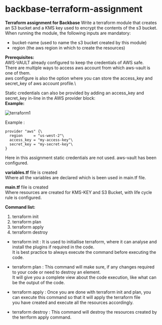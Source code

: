 # backbase-terraform-assignment
**Terraform assignment for Backbase**
Write a terraform module that creates an S3 bucket and a KMS key used to encrypt the
contents of the s3 bucket. When running the module, the following inputs are mandatory:
- bucket-name (used to name the s3 bucket created by this module)
- region (the aws region in which to create the resources)

**Prerequisites:**\
AWS-VAULT already configured to keep the credentials of AWS safe.\
There are multiple ways to access aws account from which aws-vault is one of them.\
aws configure is also the option where you can store the access_key and secret_key of aws account profile.\

Static credentials can also be provided by adding an access_key and secret_key in-line in the AWS provider block:\
**Example:** 

![terraform1](https://user-images.githubusercontent.com/80195849/110632640-2595df80-81a8-11eb-9443-69b14b82c236.png)

Example :
```
provider "aws" {\
  region     = "us-west-2"\
  access_key = "my-access-key"\
  secret_key = "my-secret-key"\
}
```

Here in this assignment static credentials are not used. aws-vault has been configured.

**variables.tf** file is created\
Where all the variables are declared which is been used in main.tf file.

**main.tf** file is created\
Where resources are created for KMS-KEY and S3 Bucket, with life cycle rule is configured.

**Command list:**
1. terraform init
2. terraform plan
3. terraform apply
4. terraform destroy

- terraform init : It is used to initiallise terraform, where it can analyse and install the plugins if required in the code.\
                   It is best practice to always execute the command before executing the code.
                   
- terraform plan : This command will make sure, if any changes required to your code or need to destroy an element.\
                   It will give you a complete view about the code execution, like what can be the output of the code.
                   
- terraform apply : Once you are done with terraform init and plan, you can execute this command so that it will apply the terraform file\
                    you have created and execute all the resources accordingly.
                    
- terraform destroy : This command will destroy the resources created by the terrform apply command.
